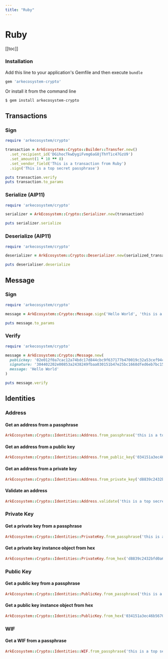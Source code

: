 ```yaml
---
title: "Ruby"
---
```


# Ruby

[[toc]]

### Installation

Add this line to your application's Gemfile and then execute `bundle`

```bash
gem 'arkecosystem-crypto'
```

Or install it from the command line

```bash
$ gem install arkecosystem-crypto
```

## Transactions

### Sign

```ruby
require 'arkecosystem/crypto'

transaction = ArkEcosystem::Crypto::Builder::Transfer.new()
  .set_recipient_id('DGihocTkwDygiFvmg6aG8jThYTic47GzU9')
  .set_amount(1 * 10 ** 8)
  .set_vendor_field('This is a transaction from Ruby')
  .sign('This is a top secret passphrase')

puts transaction.verify
puts transaction.to_params

```

### Serialize (AIP11)

```ruby
require 'arkecosystem/crypto'

serializer = ArkEcosystem::Crypto::Serializer.new(transaction)

puts serializer.serialize
```

### Deserialize (AIP11)

```ruby
require 'arkecosystem/crypto'

deserializer = ArkEcosystem::Crypto::Deserializer.new(serialized_transaction)

puts deserialiser.deserialize
```

## Message

### Sign

```ruby
require 'arkecosystem/crypto'

message = ArkEcosystem::Crypto::Message.sign('Hello World', 'this is a top secret passphrase')

puts message.to_params
```

### Verify

```ruby
require 'arkecosystem/crypto'

message = ArkEcosystem::Crypto::Message.new(
  publickey: '02e012f0a7cac12a74bdc17d844cbc9f637177b470019c32a53cef94c7a56e2ea9',
  signature: '304402202e00853a2438249fbaa030151b47e25bc1668dfed6eb7bc159fb347e50e7a87e0220472dcef61c89904fd05e2069cedf89ccbf644fe8d741a0b78aa3933056ca0802',
  message: 'Hello World'
)

puts message.verify
```

## Identities

### Address

#### Get an address from a passphrase
```ruby
ArkEcosystem::Crypto::Identities::Address.from_passphrase('this is a top secret passphrase')
```

#### Get an address from a public key
```ruby
ArkEcosystem::Crypto::Identities::Address.from_public_key('034151a3ec46b5670a682b0a63394f863587d1bc97483b1b6c70eb58e7f0aed192')
```

#### Get an address from a private key
```ruby
ArkEcosystem::Crypto::Identities::Address.from_private_key('d8839c2432bfd0a67ef10a804ba991eabba19f154a3d707917681d45822a5712')
```

#### Validate an address
```ruby
ArkEcosystem::Crypto::Identities::Address.validate('this is a top secret passphrase')
```

### Private Key

#### Get a private key from a passphrase
```ruby
ArkEcosystem::Crypto::Identities::PrivateKey.from_passphrase('this is a top secret passphrase')
```

#### Get a private key instance object from hex
```ruby
ArkEcosystem::Crypto::Identities::PrivateKey.from_hex('d8839c2432bfd0a67ef10a804ba991eabba19f154a3d707917681d45822a5712')
```

### Public Key

#### Get a public key from a passphrase
```ruby
ArkEcosystem::Crypto::Identities::PublicKey.from_passphrase('this is a top secret passphrase')
```

#### Get a public key instance object from hex
```ruby
ArkEcosystem::Crypto::Identities::PublicKey.from_hex('034151a3ec46b5670a682b0a63394f863587d1bc97483b1b6c70eb58e7f0aed192')
```

### WIF

#### Get a WIF from a passphrase
```ruby
ArkEcosystem::Crypto::Identities::WIF.from_passphrase('this is a top secret passphrase')
```
